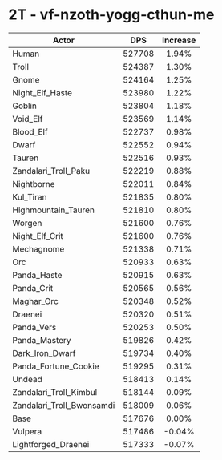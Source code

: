 # 2T - vf-nzoth-yogg-cthun-me
| Actor | DPS | Increase |
|---|:---:|:---:|
|Human|527708|1.94%|
|Troll|524387|1.30%|
|Gnome|524164|1.25%|
|Night_Elf_Haste|523980|1.22%|
|Goblin|523804|1.18%|
|Void_Elf|523569|1.14%|
|Blood_Elf|522737|0.98%|
|Dwarf|522552|0.94%|
|Tauren|522516|0.93%|
|Zandalari_Troll_Paku|522219|0.88%|
|Nightborne|522011|0.84%|
|Kul_Tiran|521835|0.80%|
|Highmountain_Tauren|521810|0.80%|
|Worgen|521600|0.76%|
|Night_Elf_Crit|521600|0.76%|
|Mechagnome|521338|0.71%|
|Orc|520933|0.63%|
|Panda_Haste|520915|0.63%|
|Panda_Crit|520565|0.56%|
|Maghar_Orc|520348|0.52%|
|Draenei|520320|0.51%|
|Panda_Vers|520253|0.50%|
|Panda_Mastery|519826|0.42%|
|Dark_Iron_Dwarf|519734|0.40%|
|Panda_Fortune_Cookie|519295|0.31%|
|Undead|518413|0.14%|
|Zandalari_Troll_Kimbul|518144|0.09%|
|Zandalari_Troll_Bwonsamdi|518009|0.06%|
|Base|517676|0.00%|
|Vulpera|517486|-0.04%|
|Lightforged_Draenei|517333|-0.07%|
